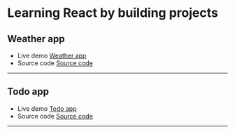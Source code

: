 # Learning React by building projects

## Weather app 
- Live demo [Weather app](https://weather-app-014bc9.netlify.app/)
- Source code [Source code](https://github.com/VentsiGeorgiev/React-apps/tree/main/weather-app)

---

## Todo app
- Live demo [Todo app](https://todo-app-f0b904.netlify.app/)
- Source code [Source code](https://github.com/VentsiGeorgiev/React-apps/tree/main/todo-app)

---

